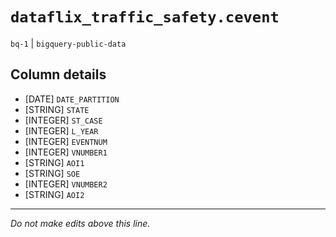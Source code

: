 # `dataflix_traffic_safety.cevent`
`bq-1` | `bigquery-public-data`

## Column details
* [DATE]      `DATE_PARTITION`
* [STRING]    `STATE`
* [INTEGER]   `ST_CASE`
* [INTEGER]   `L_YEAR`
* [INTEGER]   `EVENTNUM`
* [INTEGER]   `VNUMBER1`
* [STRING]    `AOI1`
* [STRING]    `SOE`
* [INTEGER]   `VNUMBER2`
* [STRING]    `AOI2`

-------------------------------------------------------------------------------
*Do not make edits above this line.*
